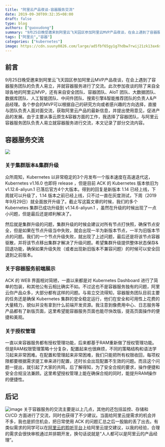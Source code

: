 ```yaml
---
title: "阿里云产品夜谈-容器服务交流"
date: 2019-09-30T09:32:35+08:00
draft: false
type: blog
authors: ["guoxudong"]
summary: "9月25日晚受邀来到阿里云飞天园区参加阿里云MVP产品夜谈，在会上遇到了容器服务团队的负责人易立，并就容器服务进行了交流。"
tags: ["阿里云","容器"]
categories: ["kubernetes"]
image: https://cdn.suuny0826.com/large/ad5fbf65gy1g7hdbw7rwij21zk13ax6s.jpg
---
```

## 前言

9月25日晚受邀来到阿里云飞天园区参加阿里云MVP产品夜谈，在会上遇到了容器服务团队的负责人易立，并就容器服务进行了交流。此次参加夜谈的除了来自全球各地的阿里云MVP，还有来自安全团队、容器团队、AIoT 团队、大数据团队、数据库团队、人工智能团队、中间件团队、搜索引擎&智能推荐团队的负责人&产品经理。各个参会的MVP可以根据自己的研究方向或者感兴趣的方向选择，直接与团队负责人面对面交流，获取阿里云产品的最新信息，并提出使用意见，促进产品的发展。由于主要从事云原生&容器方面的工作，我选择了容器团队，与阿里云容器服务团队负责人易立就容器服务进行交流，本文记录了部分交流内容。

## 容器服务交流

![](https://cdn.suuny0826.com/large/ad5fbf65gy1g7hdbw7rwij21zk13ax6s.jpg)
### 关于集群版本&集群升级

众所周知，Kubernetes 以非常稳定的3个月发布一个版本速度在高速迭代这，Kubernetes v1.16.0 也即将 release ，但是目前 ACK 的 Kubernetes 版本依旧为 v1.12.6-aliyun.1 已落后官方4个大版本。得到的回复是新版本 1.14 已经上线，下周就可以升级了，1.14 版本之前已经上线，只不过一直在灰度测试，下周（2019年9月29日）就全面放开升级了。截止写这篇文章的时候，我们的多个 Kubernetes 集群已成功升级到 v1.14.6-aliyun.1 ，虽然在升级的时候出现了一点小问题，但是最后还是顺利解决了。

然后就是集群升级的问题，集群升级的时候会建议对所有节点打快照，确保节点安全，但是如果在节点升级当中失败，就会出现一半为新版本节点，一半为旧版本节点的问题。我们的一个节点升级失败，就出现了上述问题，最后还是将该节点容器驱散，并将该节点移出集群才解决了升级问题。希望集群升级提供整体状态保存&回退功能，确保如果升级失败（或者出现新旧版本不兼容问题）的时候可以安全回退到之前版本。

### 关于容器服务前端展示

ACK 的 WEB 界面相对简陋，一直以来都是对 Kubernetes Dashboard 进行了简单的包装，和其他公有云相比确实不如。不过这也不是容器服务独有的问题，阿里云你产品众多，大部分都有这样的问题。与易立交流得知，容器服务团队目前主要的任务还是确保 Kubernetes 集群的安全稳定运行，他们在安全和可用性上花费的大量精力，貌似并没有拿到什么前端开发资源。我注意到像费用中心、日志服务等产品都有了新版页面，这里希望能容器服务页面也能尽快改版，提高页面操作的便捷和美观。

### 关于授权管理

一直以来容器服务都有授权管理功能，后来都基于RAM重新做了授权管理功能。但是RAM权限管理策略十分复杂，配置起来也很麻烦，不同的策略结构和语法学习起来非常困难。在配置和管理起来非常困难，我们只能把所有权限收回，每项权限都要根据需求提工单来进行配置，还时长会出现配置不生效的问题。而且这个问题一提出，就引起了大家的共鸣，后了解得知，为了安全合规的要求，操作便捷和安全合规没法兼顾。这里希望授权管理上能在确保合规的同时，能提升RAM操作的便捷性。

## 后记

![image](https://cdn.suuny0826.com/large/ad5fbf65gy1g7hdrlln6vj21rm0ycwov.jpg)
关于容器服务的交流主要是以上几点，其他的还包括监控、存储和 CI/CD 方面进行了交流，同时也获得了不少建议。当面给阿里云提需求的机会并不多，我也是抓住机会，把日常使用 ACK 的问题汇总之后一股脑的丢了出去。有类似需求的同学可以在[阿里云的聆听平台](https://connect.aliyun.com)上给阿里云提交建议，以我的经验，合理的需求会很快审核通过并排期开发，换句话说就是“人人都可以是阿里云的产品经理”。

